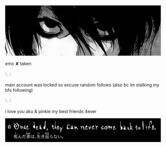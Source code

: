 ![image](https://github.com/sinistereagle/sinistereagle/blob/3654f1319084fcb298c49441ad01fac03d88513f/48398d3276af84ac61d40c9b956fe448.jpg)

 
 emo ✘ taken 

𓆩 𓆪

main account was locked so excuse random follows (also bc im stalking my bfs following)

𓆩 𓆪

i love you aku & pinkie my best friends 4ever


![image](https://github.com/sinistereagle/sinistereagle/blob/fb1f6a5a7d6f9a734232c3213b86b47bb780fe48/Screenshot_262.png)
